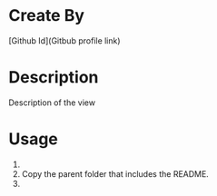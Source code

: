 
![]()

# Create By 
[Github Id](Gitbub profile link)


# Description
Description of the view

# Usage
1.  
2. Copy the parent folder that includes the README.
2. 